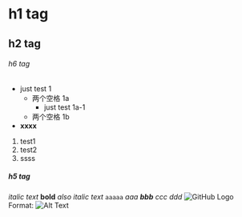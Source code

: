 # h1 tag
## h2 tag 
###### h6 tag
* just test 1
  * 两个空格 1a
    * just test 1a-1
  * 两个空格 1b
* **xxxx**
1. test1
2. test2
3. ssss
##### h5 tag
*italic text*
**bold**
_also italic text_
`aaaaa`
*aaa **bbb** ccc ddd*
![GitHub Logo](https://www.baidu.com/img/PCtm_d9c8750bed0b3c7d089fa7d55720d6cf.png)
Format: ![Alt Text](url)